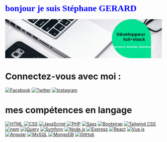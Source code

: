 
# <span style="color:blue; font-family:verdana;">bonjour je suis Stéphane GERARD</span>

<img src="https://github.com/Gerard41330/Stephane-GERARD/blob/main/Developpeur-full-stack.png">

# Connectez-vous avec moi :
<a href="lien_vers_votre_page_facebook" target="_blank"><img src="lien_vers_icone_facebook.png" alt="Facebook"></a>
<a href="lien_vers_votre_compte_twitter" target="_blank"><img src="lien_vers_icone_twitter.png" alt="Twitter"></a>
<a href="lien_vers_votre_compte_instagram" target="_blank"><img src="lien_vers_icone_instagram.png" alt="Instagram"></a>

#  mes compétences en langage

[![HTML](https://img.shields.io/badge/HTML-5-orange?logo=html5&style=flat-square)](https://www.w3.org/html/)
[![CSS](https://img.shields.io/badge/CSS-3-blue?logo=css3&style=flat-square)](https://www.w3.org/Style/CSS/Overview.en.html)
[![JavaScript](https://img.shields.io/badge/JavaScript-ES6-yellow?logo=javascript&style=flat-square)](https://developer.mozilla.org/en-US/docs/Web/JavaScript)
[![PHP](https://img.shields.io/badge/PHP-8.2%2B-blueviolet?logo=php&style=flat-square)](https://www.php.net/)
[![Sass](https://img.shields.io/badge/Sass-Latest-pink?logo=sass&style=flat-square)](https://sass-lang.com/)
[![Bootstrap](https://img.shields.io/badge/Bootstrap-4.6.0-563d7c?logo=bootstrap&style=flat-square)](https://getbootstrap.com/)
[![Tailwind CSS](https://img.shields.io/badge/Tailwind%20CSS-2.2.19-38b2ac?logo=tailwind-css&style=flat-square)](https://tailwindcss.com/)
[![npm](https://img.shields.io/badge/npm-Latest-red?logo=npm&style=flat-square)](https://www.npmjs.com/)
[![jQuery](https://img.shields.io/badge/jQuery-3.6.0-0769ad?logo=jquery&style=flat-square)](https://jquery.com/)
[![Symfony](https://img.shields.io/badge/Symfony-6.0-000000?logo=symfony&style=flat-square)](https://symfony.com/)
[![Node.js](https://img.shields.io/badge/Node.js-LTS-green?logo=node.js&style=flat-square)](https://nodejs.org/)
[![Express](https://img.shields.io/badge/Express-4-lightgrey?logo=express&style=flat-square)](https://expressjs.com/)
[![React](https://img.shields.io/badge/React-Latest-blue?logo=react&style=flat-square)](https://reactjs.org/)
[![Vue.js](https://img.shields.io/badge/Vue.js-2-brightgreen?logo=vue.js&style=flat-square)](https://vuejs.org/)
[![Angular](https://img.shields.io/badge/Angular-12-red?logo=angular&style=flat-square)](https://angular.io/)
[![MySQL](https://img.shields.io/badge/MySQL-Latest-blue?logo=mysql&style=flat-square)](https://www.mysql.com/)
[![MongoDB](https://img.shields.io/badge/MongoDB-Latest-green?logo=mongodb&style=flat-square)](https://www.mongodb.com/)
[![GitHub](https://img.shields.io/badge/GitHub-Profile-lightgrey?logo=github&style=flat-square)](https://github.com/yourusername)



